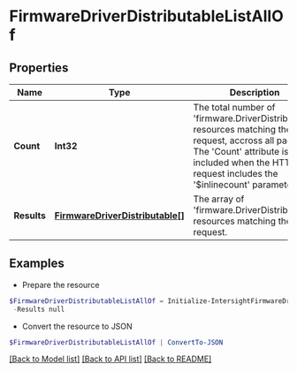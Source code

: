 # FirmwareDriverDistributableListAllOf
## Properties

Name | Type | Description | Notes
------------ | ------------- | ------------- | -------------
**Count** | **Int32** | The total number of &#39;firmware.DriverDistributable&#39; resources matching the request, accross all pages. The &#39;Count&#39; attribute is included when the HTTP GET request includes the &#39;$inlinecount&#39; parameter. | [optional] 
**Results** | [**FirmwareDriverDistributable[]**](FirmwareDriverDistributable.md) | The array of &#39;firmware.DriverDistributable&#39; resources matching the request. | [optional] 

## Examples

- Prepare the resource
```powershell
$FirmwareDriverDistributableListAllOf = Initialize-IntersightFirmwareDriverDistributableListAllOf  -Count null `
 -Results null
```

- Convert the resource to JSON
```powershell
$FirmwareDriverDistributableListAllOf | ConvertTo-JSON
```

[[Back to Model list]](../README.md#documentation-for-models) [[Back to API list]](../README.md#documentation-for-api-endpoints) [[Back to README]](../README.md)

